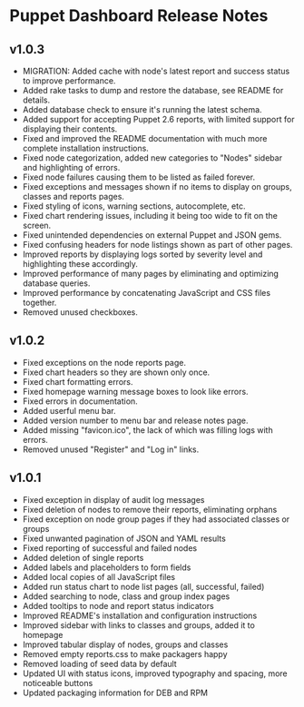 Puppet Dashboard Release Notes
==============================

v1.0.3
------

* MIGRATION: Added cache with node's latest report and success status to improve performance.
* Added rake tasks to dump and restore the database, see README for details.
* Added database check to ensure it's running the latest schema.
* Added support for accepting Puppet 2.6 reports, with limited support for displaying their contents.
* Fixed and improved the README documentation with much more complete installation instructions.
* Fixed node categorization, added new categories to "Nodes" sidebar and highlighting of errors.
* Fixed node failures causing them to be listed as failed forever.
* Fixed exceptions and messages shown if no items to display on groups, classes and reports pages.
* Fixed styling of icons, warning sections, autocomplete, etc.
* Fixed chart rendering issues, including it being too wide to fit on the screen.
* Fixed unintended dependencies on external Puppet and JSON gems.
* Fixed confusing headers for node listings shown as part of other pages.
* Improved reports by displaying logs sorted by severity level and highlighting these accordingly.
* Improved performance of many pages by eliminating and optimizing database queries.
* Improved performance by concatenating JavaScript and CSS files together.
* Removed unused checkboxes.

v1.0.2
------

* Fixed exceptions on the node reports page.
* Fixed chart headers so they are shown only once.
* Fixed chart formatting errors.
* Fixed homepage warning message boxes to look like errors.
* Fixed errors in documentation.
* Added userful menu bar.
* Added version number to menu bar and release notes page.
* Added missing "favicon.ico", the lack of which was filling logs with errors.
* Removed unused "Register" and "Log in" links.

v1.0.1
------

* Fixed exception in display of audit log messages
* Fixed deletion of nodes to remove their reports, eliminating orphans
* Fixed exception on node group pages if they had associated classes or groups
* Fixed unwanted pagination of JSON and YAML results
* Fixed reporting of successful and failed nodes
* Added deletion of single reports
* Added labels and placeholders to form fields
* Added local copies of all JavaScript files
* Added run status chart to node list pages (all, successful, failed)
* Added searching to node, class and group index pages
* Added tooltips to node and report status indicators
* Improved README's installation and configuration instructions
* Improved sidebar with links to classes and groups, added it to homepage
* Improved tabular display of nodes, groups and classes
* Removed empty reports.css to make packagers happy
* Removed loading of seed data by default
* Updated UI with status icons, improved typography and spacing, more noticeable buttons
* Updated packaging information for DEB and RPM
